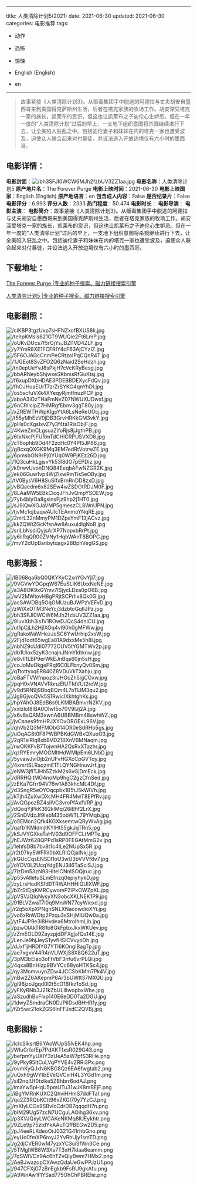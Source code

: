 
---
title: 人类清除计划5(2021)
date: 2021-06-30
updated: 2021-06-30
categories: 电影推荐
tags:
- 动作
- 恐怖
- 惊悚

- English (English)
- en
---


> 故事紧接《人类清除计划3》。从贩毒集团手中脱逃的阿德拉与丈夫胡安自墨西哥来到美国得克萨斯州生活，后者在塔克家族的牧场工作。胡安深受塔克一家的族长，凯莱布的赏识，但这也让凯莱布之子迪伦心生妒忌。但在一年一度的“人类清除计划”过后的早上，一支地下组织意图将杀戮继续进行下去，让全美陷入狂乱之中。包括迪伦妻子和妹妹在内的塔克一家也遭受波及，迫使众人联合起来对付暴徒，并设法逃入开放边境仅有六小时的墨西哥。

## **电影详情**：

**电影封面**：<img src="https://image.tmdb.org/t/p/w200/bh3SFJI0WCW6MJh2fzbUV3ZZ1aa.jpg" alt="/bh3SFJI0WCW6MJh2fzbUV3ZZ1aa.jpg" title="/bh3SFJI0WCW6MJh2fzbUV3ZZ1aa.jpg">
**电影名称**：人类清除计划5
**原产地片名**：The Forever Purge
**电影上映时间**：2021-06-30
**电影上映国家**：English (English)
**原产地语言**：en
**包含成人内容**：False
**是否纪录片**：False
**电影评分**：6.993
**评分人数**：2333
**热门程度**：50.474
**电影时长**：
**电影导演**：
**电影主演**：
**电影简介**：故事紧接《人类清除计划3》。从贩毒集团手中脱逃的阿德拉与丈夫胡安自墨西哥来到美国得克萨斯州生活，后者在塔克家族的牧场工作。胡安深受塔克一家的族长，凯莱布的赏识，但这也让凯莱布之子迪伦心生妒忌。但在一年一度的“人类清除计划”过后的早上，一支地下组织意图将杀戮继续进行下去，让全美陷入狂乱之中。包括迪伦妻子和妹妹在内的塔克一家也遭受波及，迫使众人联合起来对付暴徒，并设法逃入开放边境仅有六小时的墨西哥。

## **下载地址**：
[The Forever Purge |专业的种子搜索、磁力链接搜索引擎](https://movie.amd794.com:2083/?search=The%20Forever%20Purge&ordering=&mode=match_phrase&page_size=10&page=1)

[人类清除计划5 |专业的种子搜索、磁力链接搜索引擎](https://movie.amd794.com:2083/?search=%E4%BA%BA%E7%B1%BB%E6%B8%85%E9%99%A4%E8%AE%A1%E5%88%925&ordering=&mode=match_phrase&page_size=10&page=1)
 

## **电影剧照**：
<img src="https://image.tmdb.org/t/p/original/ciKBP3tgzUxp7sHFNZxofBXUS8k.jpg" alt="/ciKBP3tgzUxp7sHFNZxofBXUS8k.jpg" title="/ciKBP3tgzUxp7sHFNZxofBXUS8k.jpg"><img src="https://image.tmdb.org/t/p/original/tehpKMsls621GT9WUQie2Ft6LmP.jpg" alt="/tehpKMsls621GT9WUQie2Ft6LmP.jpg" title="/tehpKMsls621GT9WUQie2Ft6LmP.jpg"><img src="https://image.tmdb.org/t/p/original/oUKvDUcs7f5rOjYsJBZl1VD4ZLF.jpg" alt="/oUKvDUcs7f5rOjYsJBZl1VD4ZLF.jpg" title="/oUKvDUcs7f5rOjYsJBZl1VD4ZLF.jpg"><img src="https://image.tmdb.org/t/p/original/y7YmR8XE1FCFRIY4cF63AjCYzIZ.jpg" alt="/y7YmR8XE1FCFRIY4cF63AjCYzIZ.jpg" title="/y7YmR8XE1FCFRIY4cF63AjCYzIZ.jpg"><img src="https://image.tmdb.org/t/p/original/5F6OJAGcCnmPeCRtzoIPqCQnR4T.jpg" alt="/5F6OJAGcCnmPeCRtzoIPqCQnR4T.jpg" title="/5F6OJAGcCnmPeCRtzoIPqCQnR4T.jpg"><img src="https://image.tmdb.org/t/p/original/1JGEot8SvZFO2Q6zNaid2SeHdzh.jpg" alt="/1JGEot8SvZFO2Q6zNaid2SeHdzh.jpg" title="/1JGEot8SvZFO2Q6zNaid2SeHdzh.jpg"><img src="https://image.tmdb.org/t/p/original/tn0epUeYvJ8sPkjH7cVcKRyBesg.jpg" alt="/tn0epUeYvJ8sPkjH7cVcKRyBesg.jpg" title="/tn0epUeYvJ8sPkjH7cVcKRyBesg.jpg"><img src="https://image.tmdb.org/t/p/original/bbARNeybShjwxeSKbmsRfGuKtsj.jpg" alt="/bbARNeybShjwxeSKbmsRfGuKtsj.jpg" title="/bbARNeybShjwxeSKbmsRfGuKtsj.jpg"><img src="https://image.tmdb.org/t/p/original/f6xupDXbHDAE3PDEBBDEXycFdQv.jpg" alt="/f6xupDXbHDAE3PDEBBDEXycFdQv.jpg" title="/f6xupDXbHDAE3PDEBBDEXycFdQv.jpg"><img src="https://image.tmdb.org/t/p/original/fhOJHuaEUrT7zrZrSYKG4qnYhDI.jpg" alt="/fhOJHuaEUrT7zrZrSYKG4qnYhDI.jpg" title="/fhOJHuaEUrT7zrZrSYKG4qnYhDI.jpg"><img src="https://image.tmdb.org/t/p/original/os5scfuVXk4XYeqyRjmtfnuzPCP.jpg" alt="/os5scfuVXk4XYeqyRjmtfnuzPCP.jpg" title="/os5scfuVXk4XYeqyRjmtfnuzPCP.jpg"><img src="https://image.tmdb.org/t/p/original/aboA3iOzTHaFmNvZ07NWUXUDwsf.jpg" alt="/aboA3iOzTHaFmNvZ07NWUXUDwsf.jpg" title="/aboA3iOzTHaFmNvZ07NWUXUDwsf.jpg"><img src="https://image.tmdb.org/t/p/original/6nCRlIcipZ7HMRgfEbnv3ggT80y.jpg" alt="/6nCRlIcipZ7HMRgfEbnv3ggT80y.jpg" title="/6nCRlIcipZ7HMRgfEbnv3ggT80y.jpg"><img src="https://image.tmdb.org/t/p/original/xZREWTHWpKlgpYtA6LsNeReUOcj.jpg" alt="/xZREWTHWpKlgpYtA6LsNeReUOcj.jpg" title="/xZREWTHWpKlgpYtA6LsNeReUOcj.jpg"><img src="https://image.tmdb.org/t/p/original/t55yMhEzV0jDB3GrvHRKkGM3vkY.jpg" alt="/t55yMhEzV0jDB3GrvHRKkGM3vkY.jpg" title="/t55yMhEzV0jDB3GrvHRKkGM3vkY.jpg"><img src="https://image.tmdb.org/t/p/original/pHs0cXgsIxvZ7y3f4ta1RisObjF.jpg" alt="/pHs0cXgsIxvZ7y3f4ta1RisObjF.jpg" title="/pHs0cXgsIxvZ7y3f4ta1RisObjF.jpg"><img src="https://image.tmdb.org/t/p/original/4KweZmCLgsuaZifoRjs8jJgthPB.jpg" alt="/4KweZmCLgsuaZifoRjs8jJgthPB.jpg" title="/4KweZmCLgsuaZifoRjs8jJgthPB.jpg"><img src="https://image.tmdb.org/t/p/original/6txNkcPjFURmTdCHlCRPUSVXD8.jpg" alt="/6txNkcPjFURmTdCHlCRPUSVXD8.jpg" title="/6txNkcPjFURmTdCHlCRPUSVXD8.jpg"><img src="https://image.tmdb.org/t/p/original/cT6ophb9Dd4F2zcHc0Y4PI5JP66.jpg" alt="/cT6ophb9Dd4F2zcHc0Y4PI5JP66.jpg" title="/cT6ophb9Dd4F2zcHc0Y4PI5JP66.jpg"><img src="https://image.tmdb.org/t/p/original/gBcxqQXGK9Mq3EM7edRtVotrwZE.jpg" alt="/gBcxqQXGK9Mq3EM7edRtVotrwZE.jpg" title="/gBcxqQXGK9Mq3EM7edRtVotrwZE.jpg"><img src="https://image.tmdb.org/t/p/original/6pmsbON9rPj0YUq0W9PjKEz26D.jpg" alt="/6pmsbON9rPj0YUq0W9PjKEz26D.jpg" title="/6pmsbON9rPj0YUq0W9PjKEz26D.jpg"><img src="https://image.tmdb.org/t/p/original/1Q3cuHkLgjsvYk53l8dO7pEPDiz.jpg" alt="/1Q3cuHkLgjsvYk53l8dO7pEPDiz.jpg" title="/1Q3cuHkLgjsvYk53l8dO7pEPDiz.jpg"><img src="https://image.tmdb.org/t/p/original/k9rwvUvonDNQ84EeqbAFwNZGR2K.jpg" alt="/k9rwvUvonDNQ84EeqbAFwNZGR2K.jpg" title="/k9rwvUvonDNQ84EeqbAFwNZGR2K.jpg"><img src="https://image.tmdb.org/t/p/original/ek06Guw1vp4WjZlxwRmTis5eOBy.jpg" alt="/ek06Guw1vp4WjZlxwRmTis5eOBy.jpg" title="/ek06Guw1vp4WjZlxwRmTis5eOBy.jpg"><img src="https://image.tmdb.org/t/p/original/tV0BysV6H8SuSIfxBrnRnDD8zxD.jpg" alt="/tV0BysV6H8SuSIfxBrnRnDD8zxD.jpg" title="/tV0BysV6H8SuSIfxBrnRnDD8zxD.jpg"><img src="https://image.tmdb.org/t/p/original/vBQaedm6x82SEw4wZSDOtRDJM0F.jpg" alt="/vBQaedm6x82SEw4wZSDOtRDJM0F.jpg" title="/vBQaedm6x82SEw4wZSDOtRDJM0F.jpg"><img src="https://image.tmdb.org/t/p/original/8LAaMW5EBkCicqJFhJvQmpYSOEW.jpg" alt="/8LAaMW5EBkCicqJFhJvQmpYSOEW.jpg" title="/8LAaMW5EBkCicqJFhJvQmpYSOEW.jpg"><img src="https://image.tmdb.org/t/p/original/7yb4blyOa8gsinsFjz9hp2j1HT0.jpg" alt="/7yb4blyOa8gsinsFjz9hp2j1HT0.jpg" title="/7yb4blyOa8gsinsFjz9hp2j1HT0.jpg"><img src="https://image.tmdb.org/t/p/original/sJ9iQwXGJaVMP5gmeszCL8WnUPN.jpg" alt="/sJ9iQwXGJaVMP5gmeszCL8WnUPN.jpg" title="/sJ9iQwXGJaVMP5gmeszCL8WnUPN.jpg"><img src="https://image.tmdb.org/t/p/original/tjvMc1ojbaqwAUlcTEAnmoYNqRE.jpg" alt="/tjvMc1ojbaqwAUlcTEAnmoYNqRE.jpg" title="/tjvMc1ojbaqwAUlcTEAnmoYNqRE.jpg"><img src="https://image.tmdb.org/t/p/original/2mrL32nMmyPM1DZpeYmF13jACvz.jpg" alt="/2mrL32nMmyPM1DZpeYmF13jACvz.jpg" title="/2mrL32nMmyPM1DZpeYmF13jACvz.jpg"><img src="https://image.tmdb.org/t/p/original/kkZQWtZGcKfsnAw8AuxuIdlgNoB.jpg" alt="/kkZQWtZGcKfsnAw8AuxuIdlgNoB.jpg" title="/kkZQWtZGcKfsnAw8AuxuIdlgNoB.jpg"><img src="https://image.tmdb.org/t/p/original/srlLbNsdiQyjsArXP7NopxbRrPt.jpg" alt="/srlLbNsdiQyjsArXP7NopxbRrPt.jpg" title="/srlLbNsdiQyjsArXP7NopxbRrPt.jpg"><img src="https://image.tmdb.org/t/p/original/y6iIRqQR00ZVNy1HqbWAnT8BOPC.jpg" alt="/y6iIRqQR00ZVNy1HqbWAnT8BOPC.jpg" title="/y6iIRqQR00ZVNy1HqbWAnT8BOPC.jpg"><img src="https://image.tmdb.org/t/p/original/mvY2dUpBanbytqagx28BphVegGS.jpg" alt="/mvY2dUpBanbytqagx28BphVegGS.jpg" title="/mvY2dUpBanbytqagx28BphVegGS.jpg">

## **电影海报**：
<img src="https://image.tmdb.org/t/p/original/lB068qa6bQ0QKYKyC2xnYGvYjl7.jpg" alt="/lB068qa6bQ0QKYKyC2xnYGvYjl7.jpg" title="/lB068qa6bQ0QKYKyC2xnYGvYjl7.jpg"><img src="https://image.tmdb.org/t/p/original/9VGVwYDGpqW67EuSLlK6UxxNeNE.jpg" alt="/9VGVwYDGpqW67EuSLlK6UxxNeNE.jpg" title="/9VGVwYDGpqW67EuSLlK6UxxNeNE.jpg"><img src="https://image.tmdb.org/t/p/original/a3A8OK9xGYmv7ISjycLDza0pO6B.jpg" alt="/a3A8OK9xGYmv7ISjycLDza0pO6B.jpg" title="/a3A8OK9xGYmv7ISjycLDza0pO6B.jpg"><img src="https://image.tmdb.org/t/p/original/wV2MWtovH8gPRjtSCPrIlx8Qk0G.jpg" alt="/wV2MWtovH8gPRjtSCPrIlx8Qk0G.jpg" title="/wV2MWtovH8gPRjtSCPrIlx8Qk0G.jpg"><img src="https://image.tmdb.org/t/p/original/acSAWDBq5OqOMUzuBJWPzVEFvD.jpg" alt="/acSAWDBq5OqOMUzuBJWPzVEFvD.jpg" title="/acSAWDBq5OqOMUzuBJWPzVEFvD.jpg"><img src="https://image.tmdb.org/t/p/original/zWiXxOTM3NeYcj3dzbtoGqIIJPz.jpg" alt="/zWiXxOTM3NeYcj3dzbtoGqIIJPz.jpg" title="/zWiXxOTM3NeYcj3dzbtoGqIIJPz.jpg"><img src="https://image.tmdb.org/t/p/original/bh3SFJI0WCW6MJh2fzbUV3ZZ1aa.jpg" alt="/bh3SFJI0WCW6MJh2fzbUV3ZZ1aa.jpg" title="/bh3SFJI0WCW6MJh2fzbUV3ZZ1aa.jpg"><img src="https://image.tmdb.org/t/p/original/9IuvXbh3ls1V1ROwDJQcS4dnICU.jpg" alt="/9IuvXbh3ls1V1ROwDJQcS4dnICU.jpg" title="/9IuvXbh3ls1V1ROwDJQcS4dnICU.jpg"><img src="https://image.tmdb.org/t/p/original/ut1pCjLh2HjlXOq4vl90h0gMFWw.jpg" alt="/ut1pCjLh2HjlXOq4vl90h0gMFWw.jpg" title="/ut1pCjLh2HjlXOq4vl90h0gMFWw.jpg"><img src="https://image.tmdb.org/t/p/original/gRakoWaWHezJeSC6YwUrhip2xsW.jpg" alt="/gRakoWaWHezJeSC6YwUrhip2xsW.jpg" title="/gRakoWaWHezJeSC6YwUrhip2xsW.jpg"><img src="https://image.tmdb.org/t/p/original/2Fjd1odt65wgEa81A9dxxMe5h8l.jpg" alt="/2Fjd1odt65wgEa81A9dxxMe5h8l.jpg" title="/2Fjd1odt65wgEa81A9dxxMe5h8l.jpg"><img src="https://image.tmdb.org/t/p/original/nbNZ9cUdI07772CUV5tYGMTWv2p.jpg" alt="/nbNZ9cUdI07772CUV5tYGMTWv2p.jpg" title="/nbNZ9cUdI07772CUV5tYGMTWv2p.jpg"><img src="https://image.tmdb.org/t/p/original/db1Ulox5zyK3cnajnJNmYIdtknw.jpg" alt="/db1Ulox5zyK3cnajnJNmYIdtknw.jpg" title="/db1Ulox5zyK3cnajnJNmYIdtknw.jpg"><img src="https://image.tmdb.org/t/p/original/e8vll1LBP9erWkEJnBqs60jn5sH.jpg" alt="/e8vll1LBP9erWkEJnBqs60jn5sH.jpg" title="/e8vll1LBP9erWkEJnBqs60jn5sH.jpg"><img src="https://image.tmdb.org/t/p/original/coJoMuOkgeFRqI6C0LFbnyQv0Sm.jpg" alt="/coJoMuOkgeFRqI6C0LFbnyQv0Sm.jpg" title="/coJoMuOkgeFRqI6C0LFbnyQv0Sm.jpg"><img src="https://image.tmdb.org/t/p/original/qTtottyxqER840Z8VDuVkTXahju.jpg" alt="/qTtottyxqER840Z8VDuVkTXahju.jpg" title="/qTtottyxqER840Z8VDuVkTXahju.jpg"><img src="https://image.tmdb.org/t/p/original/oBaFTVWfnpoz3rJHGcZh5igCOxw.jpg" alt="/oBaFTVWfnpoz3rJHGcZh5igCOxw.jpg" title="/oBaFTVWfnpoz3rJHGcZh5igCOxw.jpg"><img src="https://image.tmdb.org/t/p/original/pqH9xVNAVVRbnzElUTfdVUt2roW.jpg" alt="/pqH9xVNAVVRbnzElUTfdVUt2roW.jpg" title="/pqH9xVNAVVRbnzElUTfdVUt2roW.jpg"><img src="https://image.tmdb.org/t/p/original/v9d5RN9j9BbqBQm4L7oTLIM3qu2.jpg" alt="/v9d5RN9j9BbqBQm4L7oTLIM3qu2.jpg" title="/v9d5RN9j9BbqBQm4L7oTLIM3qu2.jpg"><img src="https://image.tmdb.org/t/p/original/Jg9GjvoQVk5S1RwiclXkhtghKs.jpg" alt="/Jg9GjvoQVk5S1RwiclXkhtghKs.jpg" title="/Jg9GjvoQVk5S1RwiclXkhtghKs.jpg"><img src="https://image.tmdb.org/t/p/original/hpYAhOJ8EdB6s9LKMBABmvrN2KV.jpg" alt="/hpYAhOJ8EdB6s9LKMBABmvrN2KV.jpg" title="/hpYAhOJ8EdB6s9LKMBABmvrN2KV.jpg"><img src="https://image.tmdb.org/t/p/original/xxlzIoI8IBA0OIwf5o70V9IJj2A.jpg" alt="/xxlzIoI8IBA0OIwf5o70V9IJj2A.jpg" title="/xxlzIoI8IBA0OIwf5o70V9IJj2A.jpg"><img src="https://image.tmdb.org/t/p/original/x6v8sQAM3xwnA6UBBMBm48swhWZ.jpg" alt="/x6v8sQAM3xwnA6UBBMBm48swhWZ.jpg" title="/x6v8sQAM3xwnA6UBBMBm48swhWZ.jpg"><img src="https://image.tmdb.org/t/p/original/jvCsnes9fmHRJXYOvORGExL96V.jpg" alt="/jvCsnes9fmHRJXYOvORGExL96V.jpg" title="/jvCsnes9fmHRJXYOvORGExL96V.jpg"><img src="https://image.tmdb.org/t/p/original/qhVb2Q3MFMObG14OR0eSdRHb5gs.jpg" alt="/qhVb2Q3MFMObG14OR0eSdRHb5gs.jpg" title="/qhVb2Q3MFMObG14OR0eSdRHb5gs.jpg"><img src="https://image.tmdb.org/t/p/original/uOqAG8t0F8PWBPBKdGWBxQXuoO3.jpg" alt="/uOqAG8t0F8PWBPBKdGWBxQXuoO3.jpg" title="/uOqAG8t0F8PWBPBKdGWBxQXuoO3.jpg"><img src="https://image.tmdb.org/t/p/original/2qR1siRIq8xbBVD21BXnVBMNaqm.jpg" alt="/2qR1siRIq8xbBVD21BXnVBMNaqm.jpg" title="/2qR1siRIq8xbBVD21BXnVBMNaqm.jpg"><img src="https://image.tmdb.org/t/p/original/rwOKKFvB7TojwnHA2QsRxXTazhr.jpg" alt="/rwOKKFvB7TojwnHA2QsRxXTazhr.jpg" title="/rwOKKFvB7TojwnHA2QsRxXTazhr.jpg"><img src="https://image.tmdb.org/t/p/original/qzRYEmryMOGMItHdWMIpEm6LNbD.jpg" alt="/qzRYEmryMOGMItHdWMIpEm6LNbD.jpg" title="/qzRYEmryMOGMItHdWMIpEm6LNbD.jpg"><img src="https://image.tmdb.org/t/p/original/5yvawJviOjb2nUFvHGXcCpGVTqy.jpg" alt="/5yvawJviOjb2nUFvHGXcCpGVTqy.jpg" title="/5yvawJviOjb2nUFvHGXcCpGVTqy.jpg"><img src="https://image.tmdb.org/t/p/original/4xmrtSLRaqzmE1TLQYNGHnuvJrf.jpg" alt="/4xmrtSLRaqzmE1TLQYNGHnuvJrf.jpg" title="/4xmrtSLRaqzmE1TLQYNGHnuvJrf.jpg"><img src="https://image.tmdb.org/t/p/original/eNW3jflTJHh5ZzkM2s6vGjDmEck.jpg" alt="/eNW3jflTJHh5ZzkM2s6vGjDmEck.jpg" title="/eNW3jflTJHh5ZzkM2s6vGjDmEck.jpg"><img src="https://image.tmdb.org/t/p/original/dRRHQitMO4noMp9hgC2gzCfnSed.jpg" alt="/dRRHQitMO4noMp9hgC2gzCfnSed.jpg" title="/dRRHQitMO4noMp9hgC2gzCfnSed.jpg"><img src="https://image.tmdb.org/t/p/original/zEKa7Gfrr94V76w1A83khcML4Df.jpg" alt="/zEKa7Gfrr94V76w1A83khcML4Df.jpg" title="/zEKa7Gfrr94V76w1A83khcML4Df.jpg"><img src="https://image.tmdb.org/t/p/original/d3SngR5eOYOqcpbx1B5tJ5kWIVh.jpg" alt="/d3SngR5eOYOqcpbx1B5tJ5kWIVh.jpg" title="/d3SngR5eOYOqcpbx1B5tJ5kWIVh.jpg"><img src="https://image.tmdb.org/t/p/original/kTjh4ZuXwDXcMH4FR4MwT8EPfRv.jpg" alt="/kTjh4ZuXwDXcMH4FR4MwT8EPfRv.jpg" title="/kTjh4ZuXwDXcMH4FR4MwT8EPfRv.jpg"><img src="https://image.tmdb.org/t/p/original/AvQGpozBZ4siIVC3vroPfAxfVRP.jpg" alt="/AvQGpozBZ4siIVC3vroPfAxfVRP.jpg" title="/AvQGpozBZ4siIVC3vroPfAxfVRP.jpg"><img src="https://image.tmdb.org/t/p/original/dQoqYjPkK392klMqi26iBhf2LrX.jpg" alt="/dQoqYjPkK392klMqi26iBhf2LrX.jpg" title="/dQoqYjPkK392klMqi26iBhf2LrX.jpg"><img src="https://image.tmdb.org/t/p/original/2SnDVdzJf9IebM35obWTL79YMqb.jpg" alt="/2SnDVdzJf9IebM35obWTL79YMqb.jpg" title="/2SnDVdzJf9IebM35obWTL79YMqb.jpg"><img src="https://image.tmdb.org/t/p/original/o5EMon2Qfk4KGXksemtwQRyWvAg.jpg" alt="/o5EMon2Qfk4KGXksemtwQRyWvAg.jpg" title="/o5EMon2Qfk4KGXksemtwQRyWvAg.jpg"><img src="https://image.tmdb.org/t/p/original/qafb1KMIdmjtKYlHt55gkJqTRn5.jpg" alt="/qafb1KMIdmjtKYlHt55gkJqTRn5.jpg" title="/qafb1KMIdmjtKYlHt55gkJqTRn5.jpg"><img src="https://image.tmdb.org/t/p/original/kSJVYGXkeTaHV03d9OFFCLtMPTe.jpg" alt="/kSJVYGXkeTaHV03d9OFFCLtMPTe.jpg" title="/kSJVYGXkeTaHV03d9OFFCLtMPTe.jpg"><img src="https://image.tmdb.org/t/p/original/hEJWz628QPPd1sRP0FEGAtMmG2v.jpg" alt="/hEJWz628QPPd1sRP0FEGAtMmG2v.jpg" title="/hEJWz628QPPd1sRP0FEGAtMmG2v.jpg"><img src="https://image.tmdb.org/t/p/original/1ehfsD8b7bv8t1c4ILe2NUpSx5R.jpg" alt="/1ehfsD8b7bv8t1c4ILe2NUpSx5R.jpg" title="/1ehfsD8b7bv8t1c4ILe2NUpSx5R.jpg"><img src="https://image.tmdb.org/t/p/original/r2t07ky5WFRiI0bXLRIQCjalNkj.jpg" alt="/r2t07ky5WFRiI0bXLRIQCjalNkj.jpg" title="/r2t07ky5WFRiI0bXLRIQCjalNkj.jpg"><img src="https://image.tmdb.org/t/p/original/kGUcCqsENSDI1oU3wU3bVVVf8v7.jpg" alt="/kGUcCqsENSDI1oU3wU3bVVVf8v7.jpg" title="/kGUcCqsENSDI1oU3wU3bVVVf8v7.jpg"><img src="https://image.tmdb.org/t/p/original/oYDV0L2UcqYdgENJ3iI6TaSciSJ.jpg" alt="/oYDV0L2UcqYdgENJ3iI6TaSciSJ.jpg" title="/oYDV0L2UcqYdgENJ3iI6TaSciSJ.jpg"><img src="https://image.tmdb.org/t/p/original/7lzDm53zN93HIteICNnISOQjruc.jpg" alt="/7lzDm53zN93HIteICNnISOQjruc.jpg" title="/7lzDm53zN93HIteICNnISOQjruc.jpg"><img src="https://image.tmdb.org/t/p/original/p55vAIletuSLmEfnzq0epiyhykD.jpg" alt="/p55vAIletuSLmEfnzq0epiyhykD.jpg" title="/p55vAIletuSLmEfnzq0epiyhykD.jpg"><img src="https://image.tmdb.org/t/p/original/zyLrsHedKSfd0TRWAHHHiQUlXWF.jpg" alt="/zyLrsHedKSfd0TRWAHHHiQUlXWF.jpg" title="/zyLrsHedKSfd0TRWAHHHiQUlXWF.jpg"><img src="https://image.tmdb.org/t/p/original/bZrStEjqKMRCywomPZiPkOWZpXL.jpg" alt="/bZrStEjqKMRCywomPZiPkOWZpXL.jpg" title="/bZrStEjqKMRCywomPZiPkOWZpXL.jpg"><img src="https://image.tmdb.org/t/p/original/pVSVJQIqNysyXN3obcXKLNEK1P9.jpg" alt="/pVSVJQIqNysyXN3obcXKLNEK1P9.jpg" title="/pVSVJQIqNysyXN3obcXKLNEK1P9.jpg"><img src="https://image.tmdb.org/t/p/original/91BLV2waT7l0q9MnWN77cyWiexd.jpg" alt="/91BLV2waT7l0q9MnWN77cyWiexd.jpg" title="/91BLV2waT7l0q9MnWN77cyWiexd.jpg"><img src="https://image.tmdb.org/t/p/original/r2q5oXpXPNgnSNLXNacowdioXYi.jpg" alt="/r2q5oXpXPNgnSNLXNacowdioXYi.jpg" title="/r2q5oXpXPNgnSNLXNacowdioXYi.jpg"><img src="https://image.tmdb.org/t/p/original/vo6xRnWDtp2Pzqu3sSHjMlUQw0a.jpg" alt="/vo6xRnWDtp2Pzqu3sSHjMlUQw0a.jpg" title="/vo6xRnWDtp2Pzqu3sSHjMlUQw0a.jpg"><img src="https://image.tmdb.org/t/p/original/ytF4JP9e3i8Hvdea6MtroIhmLib.jpg" alt="/ytF4JP9e3i8Hvdea6MtroIhmLib.jpg" title="/ytF4JP9e3i8Hvdea6MtroIhmLib.jpg"><img src="https://image.tmdb.org/t/p/original/pzwOIAkTR81b8GkFpbxJkxWKUev.jpg" alt="/pzwOIAkTR81b8GkFpbxJkxWKUev.jpg" title="/pzwOIAkTR81b8GkFpbxJkxWKUev.jpg"><img src="https://image.tmdb.org/t/p/original/zZmEOLD9ZayzpjdDFXgjafQa14E.jpg" alt="/zZmEOLD9ZayzpjdDFXgjafQa14E.jpg" title="/zZmEOLD9ZayzpjdDFXgjafQa14E.jpg"><img src="https://image.tmdb.org/t/p/original/LenJe9hjJeyS1yvfHSlCVvyoDh.jpg" alt="/LenJe9hjJeyS1yvfHSlCVvyoDh.jpg" title="/LenJe9hjJeyS1yvfHSlCVvyoDh.jpg"><img src="https://image.tmdb.org/t/p/original/dJxf1jHRDIYG7YTI6KOngIBagTp.jpg" alt="/dJxf1jHRDIYG7YTI6KOngIBagTp.jpg" title="/dJxf1jHRDIYG7YTI6KOngIBagTp.jpg"><img src="https://image.tmdb.org/t/p/original/ae7xgxV44R4nVUWXjS8X8Q622uT.jpg" alt="/ae7xgxV44R4nVUWXjS8X8Q622uT.jpg" title="/ae7xgxV44R4nVUWXjS8X8Q622uT.jpg"><img src="https://image.tmdb.org/t/p/original/3pM3bEIao3oFtVbF3nfu6vrPLQi.jpg" alt="/3pM3bEIao3oFtVbF3nfu6vrPLQi.jpg" title="/3pM3bEIao3oFtVbF3nfu6vrPLQi.jpg"><img src="https://image.tmdb.org/t/p/original/4qxa8BnHizp9BVYCc68yoHTKSc4.jpg" alt="/4qxa8BnHizp9BVYCc68yoHTKSc4.jpg" title="/4qxa8BnHizp9BVYCc68yoHTKSc4.jpg"><img src="https://image.tmdb.org/t/p/original/qy3MomvuynZDw4JCCSbKMm7Pk4V.jpg" alt="/qy3MomvuynZDw4JCCSbKMm7Pk4V.jpg" title="/qy3MomvuynZDw4JCCSbKMm7Pk4V.jpg"><img src="https://image.tmdb.org/t/p/original/nBw2Z6AKepmP6Ar3bUWtt37MXQU.jpg" alt="/nBw2Z6AKepmP6Ar3bUWtt37MXQU.jpg" title="/nBw2Z6AKepmP6Ar3bUWtt37MXQU.jpg"><img src="https://image.tmdb.org/t/p/original/gi96jzoJgqd0I2t5cO1Bfkz1oSd.jpg" alt="/gi96jzoJgqd0I2t5cO1Bfkz1oSd.jpg" title="/gi96jzoJgqd0I2t5cO1Bfkz1oSd.jpg"><img src="https://image.tmdb.org/t/p/original/yFKyRNb3J21kZbULIlIwopbxWbe.jpg" alt="/yFKyRNb3J21kZbULIlIwopbxWbe.jpg" title="/yFKyRNb3J21kZbULIlIwopbxWbe.jpg"><img src="https://image.tmdb.org/t/p/original/aSzudhBvFIxp140E6eDD0Ta2DGU.jpg" alt="/aSzudhBvFIxp140E6eDD0Ta2DGU.jpg" title="/aSzudhBvFIxp140E6eDD0Ta2DGU.jpg"><img src="https://image.tmdb.org/t/p/original/1dwyZSmdraCN0DJPiIDsdBHHRfy.jpg" alt="/1dwyZSmdraCN0DJPiIDsdBHHRfy.jpg" title="/1dwyZSmdraCN0DJPiIDsdBHHRfy.jpg"><img src="https://image.tmdb.org/t/p/original/fZr5wc21okZGS6InFFJxdC2QVBj.jpg" alt="/fZr5wc21okZGS6InFFJxdC2QVBj.jpg" title="/fZr5wc21okZGS6InFFJxdC2QVBj.jpg">

## **电影图标**：
<img src="https://image.tmdb.org/t/p/original/lcIcSlksrtB6YAoWUpS5IvEK4hp.png" alt="/lcIcSlksrtB6YAoWUpS5IvEK4hp.png" title="/lcIcSlksrtB6YAoWUpS5IvEK4hp.png"><img src="https://image.tmdb.org/t/p/original/WIuCrfafEp7PdXKTfxsR029G43.png" alt="/WIuCrfafEp7PdXKTfxsR029G43.png" title="/WIuCrfafEp7PdXKTfxsR029G43.png"><img src="https://image.tmdb.org/t/p/original/befpmYyUXlY3zUeA5zW7pfS3RHe.png" alt="/befpmYyUXlY3zUeA5zW7pfS3RHe.png" title="/befpmYyUXlY3zUeA5zW7pfS3RHe.png"><img src="https://image.tmdb.org/t/p/original/9yPky95ItCuLVqPYVE4vZRRi3Px.png" alt="/9yPky95ItCuLVqPYVE4vZRRi3Px.png" title="/9yPky95ItCuLVqPYVE4vZRRi3Px.png"><img src="https://image.tmdb.org/t/p/original/ovmKyQJxN6KBG8Qz6EA6fwgtab2.png" alt="/ovmKyQJxN6KBG8Qz6EA6fwgtab2.png" title="/ovmKyQJxN6KBG8Qz6EA6fwgtab2.png"><img src="https://image.tmdb.org/t/p/original/uQxh9gWYtbEVeQVCxiH4L3YGd1m.png" alt="/uQxh9gWYtbEVeQVCxiH4L3YGd1m.png" title="/uQxh9gWYtbEVeQVCxiH4L3YGd1m.png"><img src="https://image.tmdb.org/t/p/original/siI2nqlUf0txlke5ZBhbrr6odAJ.png" alt="/siI2nqlUf0txlke5ZBhbrr6odAJ.png" title="/siI2nqlUf0txlke5ZBhbrr6odAJ.png"><img src="https://image.tmdb.org/t/p/original/imaYw5pHqU5pmUTu31wJK8mBEjF.png" alt="/imaYw5pHqU5pmUTu31wJK8mBEjF.png" title="/imaYw5pHqU5pmUTu31wJK8mBEjF.png"><img src="https://image.tmdb.org/t/p/original/iBgYMRnKUXC2QhviHHmS7ddFTaI.png" alt="/iBgYMRnKUXC2QhviHHmS7ddFTaI.png" title="/iBgYMRnKUXC2QhviHHmS7ddFTaI.png"><img src="https://image.tmdb.org/t/p/original/qa2Z3RQbKCtt96xZKGI70y7YzCJ.png" alt="/qa2Z3RQbKCtt96xZKGI70y7YzCJ.png" title="/qa2Z3RQbKCtt96xZKGI70y7YzCJ.png"><img src="https://image.tmdb.org/t/p/original/mXIyLCOx9SBvIcCdrDB7qqqdH7n.png" alt="/mXIyLCOx9SBvIcCdrDB7qqqdH7n.png" title="/mXIyLCOx9SBvIcCdrDB7qqqdH7n.png"><img src="https://image.tmdb.org/t/p/original/blM29Ug57zcN7UCguLAOihg36xv.png" alt="/blM29Ug57zcN7UCguLAOihg36xv.png" title="/blM29Ug57zcN7UCguLAOihg36xv.png"><img src="https://image.tmdb.org/t/p/original/p3XVJQxyLWCAKeNKMq8lUEykhtr.png" alt="/p3XVJQxyLWCAKeNKMq8lUEykhtr.png" title="/p3XVJQxyLWCAKeNKMq8lUEykhtr.png"><img src="https://image.tmdb.org/t/p/original/9ZLe9p75ztdYkAAuTQffBEGw2D5.png" alt="/9ZLe9p75ztdYkAAuTQffBEGw2D5.png" title="/9ZLe9p75ztdYkAAuTQffBEGw2D5.png"><img src="https://image.tmdb.org/t/p/original/pJ4eeRLKdeoOrJ0321G41rhbGno.png" alt="/pJ4eeRLKdeoOrJ0321G41rhbGno.png" title="/pJ4eeRLKdeoOrJ0321G41rhbGno.png"><img src="https://image.tmdb.org/t/p/original/eyUo0fmXP6royJ2YvRhUjy1smTD.png" alt="/eyUo0fmXP6royJ2YvRhUjy1smTD.png" title="/eyUo0fmXP6royJ2YvRhUjy1smTD.png"><img src="https://image.tmdb.org/t/p/original/g2djCVER0wM7yzxYC3uiSfWn3Ce.png" alt="/g2djCVER0wM7yzxYC3uiSfWn3Ce.png" title="/g2djCVER0wM7yzxYC3uiSfWn3Ce.png"><img src="https://image.tmdb.org/t/p/original/5TMgIWB8W3Xs7T3xH7klaa6eamm.png" alt="/5TMgIWB8W3Xs7T3xH7klaa6eamm.png" title="/5TMgIWB8W3Xs7T3xH7klaa6eamm.png"><img src="https://image.tmdb.org/t/p/original/7qSWIVCn9Ac6hTZvQiyBwm7HMx2.png" alt="/7qSWIVCn9Ac6hTZvQiyBwm7HMx2.png" title="/7qSWIVCn9Ac6hTZvQiyBwm7HMx2.png"><img src="https://image.tmdb.org/t/p/original/AeBJwazopCXAwzQdaUeGwPPJzU1.png" alt="/AeBJwazopCXAwzQdaUeGwPPJzU1.png" title="/AeBJwazopCXAwzQdaUeGwPPJzU1.png"><img src="https://image.tmdb.org/t/p/original/947CFXjG7zBnEgkb9FsRU9gkAfu.png" alt="/947CFXjG7zBnEgkb9FsRU9gkAfu.png" title="/947CFXjG7zBnEgkb9FsRU9gkAfu.png"><img src="https://image.tmdb.org/t/p/original/A9WnAw1f1YSad775OhChPBRElie.png" alt="/A9WnAw1f1YSad775OhChPBRElie.png" title="/A9WnAw1f1YSad775OhChPBRElie.png">
